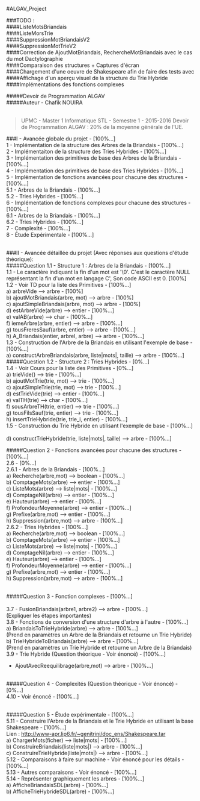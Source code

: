 #ALGAV_Project<br/>

###TODO :<br/>
####ListeMotsBriandais<br/>
####ListeMorsTrie<br/>
####SuppressionMotBriandaisV2<br/>
####SuppressionMotTrieV2<br/>
####Correction de AjoutMotBriandais, RechercheMotBriandais avec le cas du mot Dactylographie<br/>
####Comparaison des structures + Captures d'écran<br/>
####Chargement d'une oeuvre de Shakespeare afin de faire des tests avec<br/>
####Affichage d'un aperçu visuel de la structure du Trie Hybride<br/>
####Implémentations des fonctions complexes<br/>

#####Devoir de Programmation ALGAV<br/>
#####Auteur - Chafik NOUIRA<br/><br/>

> UPMC - Master 1 Informatique STL - Semestre 1 - 2015-2016
Devoir de Programmation ALGAV : 20% de la moyenne générale de l'UE.

###I - Avancée globale du projet - [100%...]<br/>
1 - Implémentation de la structure des Arbres de la Briandais - [100%...]<br/>
2 - Implémentaiton de la structure des Tries Hybrides - [100%...]<br/>
3 - Implémentation des primitives de base des Arbres de la Briandais - [100%...]<br/>
4 - Implémentation des primitives de base des Tries Hybrides - [10%...]<br/>
5 - Implémentation de fonctions avancées pour chacune des structures - [100%...]<br/>
    5.1 - Arbres de la Briandais - [100%...]<br/>
    5.2 - Tries Hybrides - [100%...]<br/>
6 - Implémentation de fonctions complexes pour chacune des structures - [100%...]<br/>
    6.1 - Arbres de la Briandais - [100%...]<br/>
    6.2 - Tries Hybrides - [100%...]<br/>
7 - Complexité - [100%...]<br/>
8 - Étude Expérimentale - [100%...]<br/><br/>

###II - Avancée détaillée du projet (Avec réponses aux questions d'étude théorique):<br/>
#####Question 1.1 - Structure 1 : Arbres de la Briandais - [100%...]<br/>
1.1 - Le caractère indiquant la fin d'un mot est '\0'. C'est le caractère NULL représentant la fin d'un mot en langage C', Son code ASCII est 0. [100%]<br/>
1.2 - Voir TD pour la liste des Primitives - [100%...]<br/>
      a) arbreVide --> arbre - [100%]<br/>
      b) ajoutMotBriandais(arbre, mot) --> arbre - [100%]<br/>
      c) ajoutSimpleBriandais(arbre, mot) --> arbre - [100%]<br/>
      d) estArbreVide(arbre) --> entier - [100%...]<br/>
      e) valAB(arbre) --> char - [100%...]<br/>
      f) iemeArbre(arbre, entier) --> arbre - [100%...]<br/>
      g) tousFreresSauf(arbre, entier) --> arbre - [100%...]<br/>
      h) A_Briandais(entier, arbreI, arbre) --> arbre - [100%...]<br/>
1.3 - Construction de l'Arbre de la Briandais en utilisant l'exemple de base - [100%...]<br/>
      a) constructArbreBriandais(arbre, liste|mots|, taille) --> arbre - [100%...]<br/>
#####Question 1.2 - Structure 2 : Tries Hybrides - [0%...]<br/>
1.4 - Voir Cours pour la liste des Primitives - [0%...]<br/>
      a) trieVide() --> trie - [100%...]<br/>
      b) ajoutMotTrie(trie, mot) --> trie - [100%...]<br/>
      c) ajoutSimpleTrie(trie, mot) --> trie - [100%...]<br/>
      d) estTrieVide(trie) --> entier - [100%...]<br/>
      e) valTH(trie) --> char - [100%...]<br/>
      f) sousArbreTH(trie, entier) --> trie - [100%...]<br/>
      g) tousFilsSauf(trie, entier) --> trie - [100%...]<br/>
      h) insertTrieHybride(trie, trie_i, entier) - [100%...]<br/>
1.5 - Construction du Trie Hybride en utilisant l'exemple de base - [100%...]<br/><br/>
      d) constructTrieHybride(trie, liste|mots|, taille) --> arbre - [100%...]<br/>

#####Question 2 - Fonctions avancées pour chacune des structures - [100%...]<br/>
2.6 - [0%...]<br/>
  2.6.1 - Arbres de la Briandais - [100%...]<br/>
        a) Recherche(arbre,mot) --> boolean - [100%...]<br/>
        b) ComptageMots(arbre) --> entier - [100%...]<br/>
        c) ListeMots(arbre) --> liste|mots| - [100%...]<br/>
        d) ComptageNil(arbre) --> entier - [100%...]<br/>
        e) Hauteur(arbre) --> entier - [100%...]<br/>
        f) ProfondeurMoyenne(arbre) --> entier - [100%...]<br/>
        g) Prefixe(arbre,mot) --> entier - [100%...]<br/>
        h) Suppression(arbre,mot) --> arbre - [100%...]<br/>
  2.6.2 - Tries Hybrides - [100%...]<br/>
        a) Recherche(arbre,mot) --> boolean - [100%...]<br/>
        b) ComptageMots(arbre) --> entier - [100%...]<br/>
        c) ListeMots(arbre) --> liste|mots| - [100%...]<br/>
        d) ComptageNil(arbre) --> entier - [100%...]<br/>
        e) Hauteur(arbre) --> entier - [100%...]<br/>
        f) ProfondeurMoyenne(arbre) --> entier - [100%...]<br/>
        g) Prefixe(arbre,mot) --> entier - [100%...]<br/>
        h) Suppression(arbre,mot) --> arbre - [100%...]<br/><br/>

#####Question 3 - Fonction complexes - [100%...]<br/><br/>
3.7 - FusionBriandais(arbre1, arbre2) --> arbre - [100%...]<br>
(Expliquer les étapes importantes)<br/>
3.8 - Fonctions de conversion d'une structure d'arbre à l'autre - [100%...]<br/>
    a) BriandaisToTrieHybride(arbre) --> arbre - [100%...]<br/>
    (Prend en paramètres un Arbre de la Briandais et retourne un Trie Hybride) <br/>
    b) TrieHybrideToBriandais(arbre) --> arbre - [100%...]<br/>
    (Prend en paramètres un Trie Hybride et retourne un Arbre de la Briandais)<br/>
3.9 - Trie Hybride (Question théorique - Voir énoncé) - [100%...]<br/>
- AjoutAvecReequilibrage(arbre,mot) --> arbre - [100%...]<br/><br/>

#####Question 4 - Complexités (Question théorique - Voir énoncé) - [0%...]<br/>
4.10 - Voir énoncé - [100%...]<br/><br/>

#####Question 5 - Étude expérimentale - [100%...]<br/>
5.11 - Construire l'Arbre de la Briandais et le Trie Hybride en utilisant la base Shakespeare - [100%...]<br/>
Lien : http://www-apr.lip6.fr/~genitrini/doc_ens/Shakespeare.tar<br/>
     a) ChargerMots(ficher) --> liste|mots| - [100%...]<br/>
     b) ConstruireBriandais(liste|mots|) --> arbre - [100%...]<br/>
     c) ConstruireTrieHybride(liste|mots|) --> arbre - [100%...]<br/>
5.12 - Comparaisons à faire sur machine - Voir énoncé pour les détails - [100%...]<br/>
5.13 - Autres comparaisons - Voir énoncé - [100%...]<br/>
5.14 - Représenter graphiquement les arbres - [100%...]<br/>
    a) AfficheBriandaisSDL(arbre) - [100%...]<br/>
    b) AfficheTrieHybrideSDL(arbre) - [100%...]<br/>
